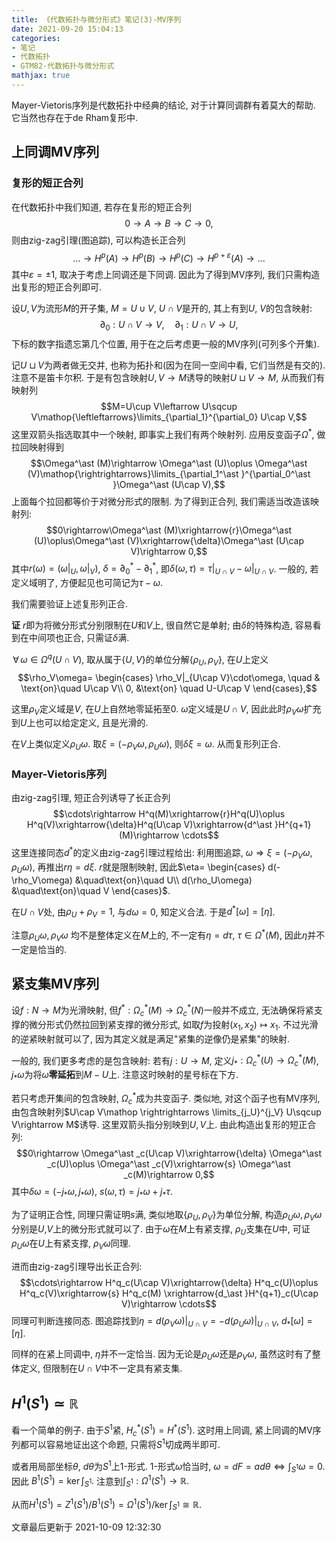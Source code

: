 ```yaml
---
title: 《代数拓扑与微分形式》笔记(3)-MV序列
date: 2021-09-20 15:04:13
categories: 
- 笔记
- 代数拓扑
- GTM82-代数拓扑与微分形式
mathjax: true
---
```


Mayer-Vietoris序列是代数拓扑中经典的结论, 对于计算同调群有着莫大的帮助.
它当然也存在于de Rham复形中.

上同调MV序列
------------

### 复形的短正合列

在代数拓扑中我们知道, 若存在复形的短正合列
$$0\rightarrow A\rightarrow B\rightarrow C\rightarrow 0,$$
则由zig-zag引理(图追踪), 可以构造长正合列
$$...\rightarrow H^p(A)\rightarrow H^p(B)\rightarrow H^p(C)\rightarrow H^{p+\varepsilon}(A)\rightarrow ...$$
其中$\varepsilon=\pm 1$, 取决于考虑上同调还是下同调. 因此为了得到MV序列,
我们只需构造出复形的短正合列即可.

设$U,V$为流形$M$的开子集, $M=U\cup V$, $U\cap V$是开的, 其上有到$U$,
$V$的包含映射:
$$\partial_0:U\cap V\rightarrow V, \quad \partial_1:U\cap V\rightarrow U,$$
下标的数字指遗忘第几个位置, 用于在之后考虑更一般的MV序列(可列多个开集).

记$U\sqcup V$为两者做无交并, 也称为拓扑和(因为在同一空间中看,
它们当然是有交的). 注意不是笛卡尔积.
于是有包含映射$U,V\rightarrow M$诱导的映射$U\sqcup V\rightarrow M$,
从而我们有映射列
$$M=U\cup V\leftarrow U\sqcup V\mathop{\leftleftarrows}\limits_{\partial_1}^{\partial_0} U\cap V,$$
这里双箭头指选取其中一个映射, 即事实上我们有两个映射列.
应用反变函子$\Omega^\ast$, 做拉回映射得到
$$\Omega^\ast (M)\rightarrow \Omega^\ast (U)\oplus \Omega^\ast (V)\mathop{\rightrightarrows}\limits_{\partial_1^\ast }^{\partial_0^\ast }\Omega^\ast (U\cap V),$$
上面每个拉回都等价于对微分形式的限制. 为了得到正合列,
我们需适当改造该映射列:
$$0\rightarrow\Omega^\ast (M)\xrightarrow{r}\Omega^\ast (U)\oplus\Omega^\ast (V)\xrightarrow{\delta}\Omega^\ast (U\cap V)\rightarrow 0,$$
其中$r(\omega)=(\omega|_U, \omega|_V)$,
$\delta=\partial_0^\ast -\partial_1^\ast$,
即$\delta(\omega,\tau)=\tau|_{U\cap V}-\omega|_{U\cap V}$. 一般的,
若定义域明了, 方便起见也可简记为$\tau-\omega$.

我们需要验证上述复形列正合.

**证** $r$即为将微分形式分别限制在$U$和$V$上, 很自然它是单射;
由$\delta$的特殊构造, 容易看到在中间项也正合, 只需证$\delta$满.

$\,\forall\,\omega\in \Omega^q(U\cap V)$,
取从属于$\{U,V\}$的单位分解$\{\rho_U,\rho_V\}$, 在$U$上定义
$$\rho_V\omega=
            \begin{cases}
                \rho_V|_{U\cap V}\cdot\omega, \quad & \text{on}\quad U\cap V\\
                0, &\text{on} \quad U-U\cap V       
            \end{cases},$$

这里$\rho_V$定义域是$V$, 在$U$上自然地零延拓至0.
$\omega$定义域是$U\cap V$,
因此此时$\rho_V\omega$扩充到$U$上也可以给定定义, 且是光滑的.

在$V$上类似定义$\rho_U\omega$. 取$\xi=(-\rho_V\omega, \rho_U\omega)$,
则$\delta\xi=\omega$. 从而复形列正合.

### Mayer-Vietoris序列

由zig-zag引理, 短正合列诱导了长正合列
$$\cdots\rightarrow H^q(M)\xrightarrow{r}H^q(U)\oplus H^q(V)\xrightarrow{\delta}H^q(U\cap V)\xrightarrow{d^\ast }H^{q+1}(M)\rightarrow \cdots$$
这里连接同态$d^\ast$的定义由zig-zag引理过程给出: 利用图追踪,
$\omega\Rightarrow \xi=(-\rho_V\omega,\rho_U\omega)$,
再推出$r\eta=d\xi$. $r$就是限制映射, 因此$\eta=
        \begin{cases}
            d(-\rho_V\omega) &\quad\text{on}\quad U\\
            d(\rho_U\omega) &\quad\text{on}\quad V
        \end{cases}$.

在$U\cap V$处, 由$\rho_U+\rho_V=1$, 与$d\omega=0$, 知定义合法.
于是$d^\ast [\omega]=[\eta]$.

注意$\rho_U \omega, \rho_V\omega$ 均不是整体定义在$M$上的,
不一定有$\eta=d\tau$, $\tau\in\Omega^\ast (M)$,
因此$\eta$并不一定是恰当的.

紧支集MV序列
------------

设$f:N\rightarrow M$为光滑映射,
但$f^\ast :\Omega^\ast _c(M)\rightarrow \Omega^\ast _c(N)$一般并不成立,
无法确保将紧支撑的微分形式仍然拉回到紧支撑的微分形式,
如取$f$为投射$(x_1,x_2)\mapsto x_1$. 不过光滑的逆紧映射就可以了,
因为其定义就是满足\"紧集的逆像仍是紧集\"的映射.

一般的, 我们更多考虑的是包含映射: 若有$j: U\rightarrow M$,
定义$j_\ast : \Omega^\ast _c(U)\rightarrow \Omega^\ast _c(M)$,
$j_\ast \omega$为将$\omega$**零延拓**到$M-U$上.
注意这时映射的星号标在下方.

若只考虑开集间的包含映射, $\Omega^\ast _c$成为共变函子. 类似地,
对这个函子也有MV序列,
由包含映射列$U\cap V\mathop \rightrightarrows \limits_{j_U}^{j_V} U\sqcup V\rightarrow M$诱导.
这里双箭头指分别映到$U,V$上. 由此构造出复形的短正合列:
$$0\rightarrow \Omega^\ast _c(U\cap V)\xrightarrow{\delta} \Omega^\ast _c(U)\oplus \Omega^\ast _c(V)\xrightarrow{s} \Omega^\ast _c(M)\rightarrow 0,$$
其中$\delta\omega=(-j_\ast \omega,j_\ast \omega)$,
$s(\omega,\tau)=j_\ast \omega+j_\ast \tau$.

为了证明正合性, 同理只需证明$s$满,
类似地取$\{\rho_U,\rho_V\}$为单位分解,
构造$\rho_U\omega,\rho_V\omega$分别是$U$,$V$上的微分形式就可以了.
由于$\omega$在$M$上有紧支撑, $\rho_U$支集在$U$中,
可证$\rho_U\omega$在$U$上有紧支撑, $\rho_V\omega$同理.

进而由zig-zag引理导出长正合列:
$$\cdots\rightarrow H^q_c(U\cap V)\xrightarrow{\delta} H^q_c(U)\oplus H^q_c(V)\xrightarrow{s} H^q_c(M) \xrightarrow{d_\ast }H^{q+1}_c(U\cap V)\rightarrow \cdots$$
同理可判断连接同态.
图追踪找到$\eta=d(\rho_V\omega)|_{U\cap V}=-d(\rho_U\omega)|_{U\cap V}$,
$d_\ast [\omega]=[\eta]$.

同样的在紧上同调中, $\eta$并不一定恰当.
因为无论是$\rho_U\omega$还是$\rho_V\omega$, 虽然这时有了整体定义,
但限制在$U\cap V$中不一定具有紧支集.

$H^1(S^1)\simeq \mathbb{R}$
---------------------------

看一个简单的例子. 由于$S^1$紧, $H_c^\ast (S^1)=H^\ast (S^1)$.
这时用上同调, 紧上同调的MV序列都可以容易地证出这个命题,
只需将$S^1$切成两半即可.

或者用局部坐标$\theta$, $d\theta$为$S^1$上$1$-形式.
$1$-形式$\omega$恰当时,
$\omega=dF=ad\theta \Leftrightarrow \int_{S^1}\omega=0.$ 因此
$B^1(S^1)=\ker \int_{S^1}.$
注意到$\int_{S^1}:\Omega^1(S^1)\rightarrow \mathbb{R}.$

从而$H^1(S^1)=Z^1(S^1)/B^1(S^1)=\Omega^1(S^1)/\ker \int_{S^1}\cong \mathbb{R}$.

文章最后更新于 2021-10-09 12:32:30 
